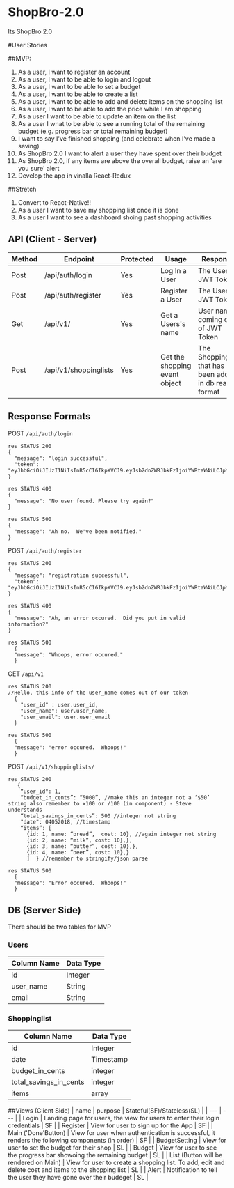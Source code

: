 # ShopBro-2.0
Its ShopBro 2.0

#User Stories

##MVP:
1. As a user, I want to register an account
2. As a user, I want to be able to login and logout
3. As a user, I want to be able to set a budget
4. As a user, I want to be able to create a list
5. As a user, I want to be able to add and delete items on the shopping list
6. As a user, I want to be able to add the price while I am shopping
7. As a user I want to be able to update an item on the list
8. As a user I wnat to be able to see a running total of the remaining budget (e.g. progress bar or total remaining budget)
9. I want to say I've finished shopping (and celebrate when I've made a saving)
10. As ShopBro 2.0 I want to alert a user they have spent over their budget
11. As ShopBro 2.0, if any items are above the overall budget, raise an 'are you sure' alert
12. Develop the app in vinalla React-Redux 

##Stretch
1. Convert to React-Native!!
2. As a user I want to save my shopping list once it is done
3. As a user I want to see a dashboard shoing past shopping activities

## API (Client - Server)

| Method | Endpoint                | Protected | Usage                          | Response                                            |
| ---    | ---                     | ---       | ---                            | ---                                                 |
| Post   | /api/auth/login         | Yes       | Log In a User                  | The Users JWT Token                                 |
| Post   | /api/auth/register      | Yes       | Register a User                | The Users JWT Token                                 |
| Get    | /api/v1/          | Yes       | Get a Users's name    | User name coming out of JWT Token                                |
| Post   | /api/v1/shoppinglists           | Yes       | Get the shopping event object         | The Shoppinglist that has been added in db read format   |


## Response Formats

POST `/api/auth/login`

```
res STATUS 200
{
  "message": "login successful",
  "token": "eyJhbGciOiJIUzI1NiIsInR5cCI6IkpXVCJ9.eyJsb2dnZWRJbkFzIjoiYWRtaW4iLCJpYXQiOjE0MjI3Nzk2Mzh9.gzSraSYS8EXBxLN_oWnFSRgCzcmJmMjLiuyu5CSpy"
}

res STATUS 400
{
  "message": "No user found. Please try again?"
}

res STATUS 500
{
  "message": "Ah no.  We've been notified."
}
```

POST `/api/auth/register`

```
res STATUS 200
{
  "message": "registration successful",
  "token": "eyJhbGciOiJIUzI1NiIsInR5cCI6IkpXVCJ9.eyJsb2dnZWRJbkFzIjoiYWRtaW4iLCJpYXQiOjE0MjI3Nzk2Mzh9.gzSraSYS8EXBxLN_oWnFSRgCzcmJmMjLiuyu5CSpy"
}

res STATUS 400
{
  "message": "Ah, an error occured.  Did you put in valid information?"
}

res STATUS 500
  {
  "message": "Whoops, error occured."
  }
```
GET `/api/v1`

```
res STATUS 200
//Hello, this info of the user_name comes out of our token
  {
    "user_id" : user.user_id,
    "user_name": user.user_name,
    "user_email": user.user_email
  }
    
res STATUS 500
  {
  "message": "error occured.  Whoops!"
  }
```

POST `/api/v1/shoppinglists/`

```
res STATUS 200
   {
    “user_id": 1,
    “budget_in_cents”: “5000”, //make this an integer not a ‘$50’ string also remember to x100 or /100 (in component) - Steve understands
    “total_savings_in_cents”: 500 //integer not string
    "date": 04052018, //timestamp
    “items”: [
      {id: 1, name: “bread”,  cost: 10}, //again integer not string
      {id: 2, name: “milk”, cost: 10},},
      {id: 3, name: “butter”, cost: 10},},
      {id: 4, name: “beer”, cost: 10},}
      ]  } //remember to stringify/json parse

res STATUS 500
  {
  "message": "Error occured.  Whoops!"
  }
```

## DB (Server Side)
  There should be two tables for MVP

### Users
  | Column Name | Data Type |
  | --- | --- |
  | id | Integer |
  | user_name | String |
  | email | String |


### Shoppinglist
  | Column Name | Data Type |
  | --- | --- |
  | id | Integer |
  | date | Timestamp |
  | budget_in_cents | integer |
  | total_savings_in_cents | integer |
  | items | array |
 

##Views (Client Side)
  | name | purpose | Stateful(SF)/Stateless(SL) |
  | --- | --- |
  | Login | Landing page for users, the view for users to enter their login credentials | SF |
  | Register | View for user to sign up for the App | SF |
  | Main ('Done'Button) | View for user when authentication is successful, it renders the following components (in order) | SF |
  | BudgetSetting | View for user to set the budget for their shop | SL |
  | Budget | View for user to see the progress bar showoing the remaining budget | SL |
  | List (Button will be rendered on Main) | View for user to create a shopping list.  To add, edit and delete cost and items to the shopping list | SL |
  | Alert | Notification to tell the user they have gone over their budeget | SL |
